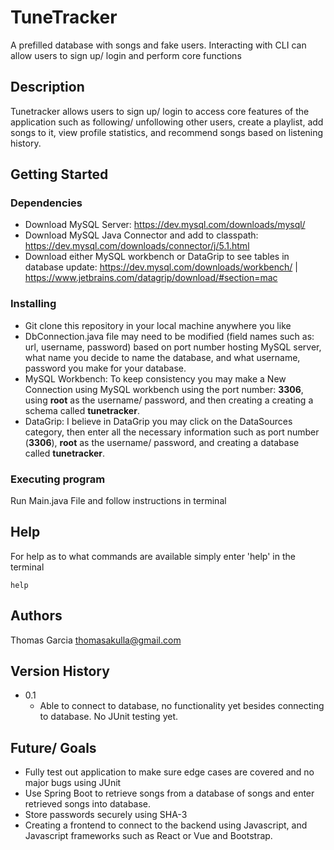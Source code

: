 # TuneTracker

A prefilled database with songs and fake users. Interacting with CLI can allow users to sign up/ login and perform core functions

## Description

Tunetracker allows users to sign up/ login to access core features of the application such as following/ unfollowing other users, create a playlist, add songs to it, view profile statistics, and recommend songs based on listening history.

## Getting Started

### Dependencies

* Download MySQL Server: https://dev.mysql.com/downloads/mysql/
* Download MySQL Java Connector and add to classpath: https://dev.mysql.com/downloads/connector/j/5.1.html
* Download either MySQL workbench or DataGrip to see tables in database update: https://dev.mysql.com/downloads/workbench/ | https://www.jetbrains.com/datagrip/download/#section=mac

### Installing

* Git clone this repository in your local machine anywhere you like
* DbConnection.java file may need to be modified (field names such as: url, username, password) based on port number hosting MySQL server, what name you decide to name the database, and what username, password you make for your database.
* MySQL Workbench: To keep consistency you may make a New Connection using MySQL workbench using the port number: **3306**, using **root** as the username/ password, and then creating a creating a schema called **tunetracker**.
* DataGrip: I believe in DataGrip you may click on the DataSources category, then enter all the necessary information such as port number (**3306**), **root** as the username/ password, and creating a database called **tunetracker**.

### Executing program

Run Main.java File and follow instructions in terminal 

## Help

For help as to what commands are available simply enter 'help' in the terminal

```
help
```

## Authors

Thomas Garcia thomasakulla@gmail.com

## Version History

* 0.1
    * Able to connect to database, no functionality yet besides connecting to database. No JUnit testing yet.
 
## Future/ Goals

* Fully test out application to make sure edge cases are covered and no major bugs using JUnit
* Use Spring Boot to retrieve songs from a database of songs and enter retrieved songs into database.
* Store passwords securely using SHA-3
* Creating a frontend to connect to the backend using Javascript, and Javascript frameworks such as React or Vue and Bootstrap.
